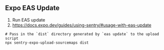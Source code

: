 ## Expo EAS Update

1. Run EAS update
1. https://docs.expo.dev/guides/using-sentry/#usage-with-eas-update

```
# Pass in the `dist` directory generated by `eas update` to the upload script
npx sentry-expo-upload-sourcemaps dist
```
